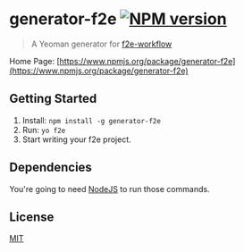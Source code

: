 # generator-f2e [![NPM version](https://badge.fury.io/js/generator-f2e.png)](http://badge.fury.io/js/generator-f2e)

> A Yeoman generator for [f2e-workflow](https://github.com/hzlzh/f2e-workflow)

Home Page: [https://www.npmjs.org/package/generator-f2e](https://www.npmjs.org/package/generator-f2e)


## Getting Started

1. Install: `npm install -g generator-f2e`
3. Run: `yo f2e`
4. Start writing your f2e project.

## Dependencies

You're going to need [NodeJS](http://nodejs.org/download/) to run those commands.

## License

[MIT](http://rem.mit-license.org/)